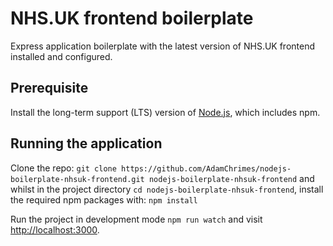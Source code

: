 # NHS.UK frontend boilerplate

Express application boilerplate with the latest version of NHS.UK frontend installed and configured.

## Prerequisite

Install the long-term support (LTS) version of <a href="https://nodejs.org/en/">Node.js</a>, which includes npm.

## Running the application

Clone the repo: `git clone https://github.com/AdamChrimes/nodejs-boilerplate-nhsuk-frontend.git nodejs-boilerplate-nhsuk-frontend` and whilst in the project directory `cd nodejs-boilerplate-nhsuk-frontend`, install the required npm packages with: `npm install`

Run the project in development mode `npm run watch` and visit <a href="http://localhost:3000">http://localhost:3000</a>.
